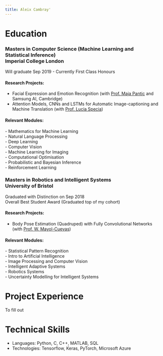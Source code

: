 ```yaml
---
title: Aleix Cambray'
---
```


# Education
### Masters in Computer Science (Machine Learning and Statistical Inference) <br>Imperial College London
Will graduate Sep 2019 - Currently First Class Honours
#### Research Projects:
* Facial Expression and Emotion Recognition (with [Prof. Maja Pantic](https://scholar.google.com/citations?user=ygpxbK8AAAAJ&hl=en) and Samsung AI, Cambridge)  
* Attention Models, CNNs and LSTMs for Automatic Image-captioning and Machine Translation (with [Prof. Lucia Specia](https://scholar.google.co.uk/citations?user=wVl_z8kAAAAJ&hl=en))

#### Relevant Modules:
\- Mathematics for Machine Learning  
\- Natural Language Processing  
\- Deep Learning  
\- Computer Vision  
\- Machine Learning for Imaging  
\- Computational Optimisation  
\- Probabilistic and Bayesian Inference  
\- Reinforcement Learning  

### Masters in Robotics and Intelligent Systems <br> University of Bristol
Graduated with Distinction on Sep 2018  
Overall Best Student Award (Graduated top of my cohort)

#### Research Projects:
* Body Pose Estimation (Quadruped) with Fully Convolutional Networks (with [Prof. W. Mayol-Cuevas](https://scholar.google.co.uk/citations?user=wzdFhjUAAAAJ&hl=en))

#### Relevant Modules:  
\- Statistical Pattern Recognition  
\- Intro to Artificial Intelligence  
\- Image Processing and Computer Vision  
\- Intelligent Adaptive Systems  
\- Robotics Systems  
\- Uncertainty Modelling for Intelligent Systems  


# Project Experience
To fill out

# Technical Skills

 * Languages: Python, C, C++, MATLAB, SQL
 * Technologies: Tensorflow, Keras, PyTorch, Microsoft Azure 
